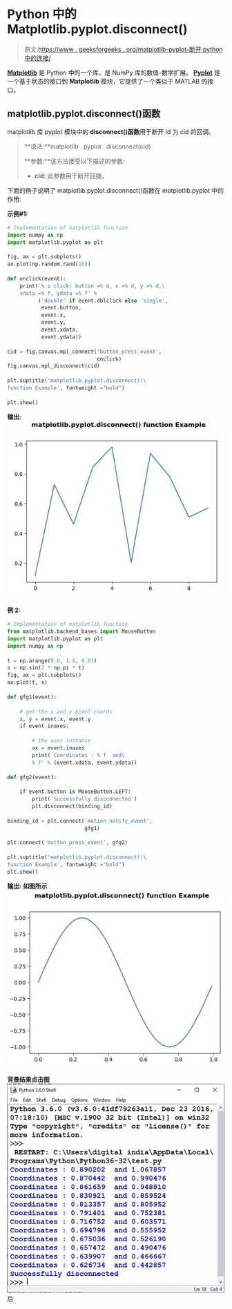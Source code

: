 # Python 中的 Matplotlib.pyplot.disconnect()

> 原文:[https://www . geeksforgeeks . org/matplotlib-pyplot-断开 python 中的连接/](https://www.geeksforgeeks.org/matplotlib-pyplot-disconnect-in-python/)

**[Matplotlib](https://www.geeksforgeeks.org/python-introduction-matplotlib/)** 是 Python 中的一个库，是 NumPy 库的数值-数学扩展。 **[Pyplot](https://www.geeksforgeeks.org/pyplot-in-matplotlib/)** 是一个基于状态的接口到 **Matplotlib** 模块，它提供了一个类似于 MATLAB 的接口。

## matplotlib.pyplot.disconnect()函数

matplotlib 库 pyplot 模块中的 **disconnect()函数**用于断开 id 为 cid 的回调。

> **语法:**matplotlib . pyplot . disconnect(cid)
> 
> **参数:**该方法接受以下描述的参数:
> 
> *   **cid:** 此参数用于断开回拨。

下面的例子说明了 matplotlib.pyplot.disconnect()函数在 matplotlib.pyplot 中的作用:

**示例#1:**

```py
# Implementation of matplotlib function
import numpy as np
import matplotlib.pyplot as plt

fig, ax = plt.subplots()
ax.plot(np.random.rand(10))

def onclick(event):
    print('% s click: button =% d, x =% d, y =% d,\
    xdata =% f, ydata =% f' %
          ('double' if event.dblclick else 'single',
           event.button,
           event.x,
           event.y, 
           event.xdata, 
           event.ydata))

cid = fig.canvas.mpl_connect('button_press_event',
                             onclick)
fig.canvas.mpl_disconnect(cid)

plt.suptitle('matplotlib.pyplot.disconnect()\
function Example', fontweight ="bold")

plt.show()
```

**输出:**
![](img/f2dc6866a84ca668f8e56deed6f6d59d.png)

**例 2:**

```py
# Implementation of matplotlib function
from matplotlib.backend_bases import MouseButton
import matplotlib.pyplot as plt
import numpy as np

t = np.arange(0.0, 1.0, 0.01)
s = np.sin(2 * np.pi * t)
fig, ax = plt.subplots()
ax.plot(t, s)

def gfg1(event):

    # get the x and y pixel coords
    x, y = event.x, event.y
    if event.inaxes:

        # the axes instance
        ax = event.inaxes
        print('Coordinates : % f  and\
        % f' % (event.xdata, event.ydata))

def gfg2(event):

    if event.button is MouseButton.LEFT:
        print('Successfully disconnected')
        plt.disconnect(binding_id)

binding_id = plt.connect('motion_notify_event',
                         gfg1)

plt.connect('button_press_event', gfg2)

plt.suptitle('matplotlib.pyplot.disconnect()\
function Example', fontweight ="bold")
plt.show()
```

**输出:**
**如图所示**
![](img/82c63b6665e04df07a73ed9ab73aaf7e.png)

**背景结果点击图**
![](img/64cf1d4df61c5d62defd215a7e4d3ee1.png)后